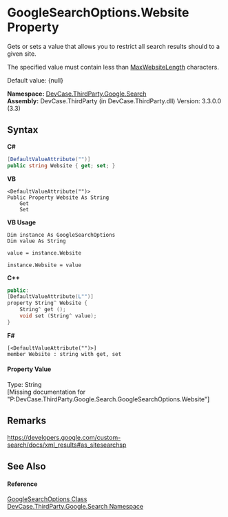 # GoogleSearchOptions.Website Property 
 

Gets or sets a value that allows you to restrict all search results should to a given site. 

 The specified value must contain less than <a href="F_DevCase_ThirdParty_Google_Search_GoogleSearchOptions_MaxWebsiteLength">MaxWebsiteLength</a> characters. 

 Default value: {null}

**Namespace:**&nbsp;<a href="N_DevCase_ThirdParty_Google_Search">DevCase.ThirdParty.Google.Search</a><br />**Assembly:**&nbsp;DevCase.ThirdParty (in DevCase.ThirdParty.dll) Version: 3.3.0.0 (3.3)

## Syntax

**C#**<br />
``` C#
[DefaultValueAttribute("")]
public string Website { get; set; }
```

**VB**<br />
``` VB
<DefaultValueAttribute("")>
Public Property Website As String
	Get
	Set
```

**VB Usage**<br />
``` VB Usage
Dim instance As GoogleSearchOptions
Dim value As String

value = instance.Website

instance.Website = value
```

**C++**<br />
``` C++
public:
[DefaultValueAttribute(L"")]
property String^ Website {
	String^ get ();
	void set (String^ value);
}
```

**F#**<br />
``` F#
[<DefaultValueAttribute("")>]
member Website : string with get, set

```


#### Property Value
Type: String<br />\[Missing <value> documentation for "P:DevCase.ThirdParty.Google.Search.GoogleSearchOptions.Website"\]

## Remarks
<a href="https://developers.google.com/custom-search/docs/xml_results#as_sitesearchsp" target="_blank">https://developers.google.com/custom-search/docs/xml_results#as_sitesearchsp</a>

## See Also


#### Reference
<a href="T_DevCase_ThirdParty_Google_Search_GoogleSearchOptions">GoogleSearchOptions Class</a><br /><a href="N_DevCase_ThirdParty_Google_Search">DevCase.ThirdParty.Google.Search Namespace</a><br />
